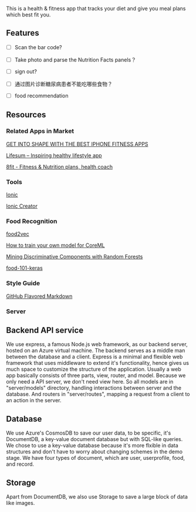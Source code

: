 This is a health & fitness app that tracks your diet and give you meal plans which best fit you.



## Features

- [ ] Scan the bar code?
- [ ] Take photo and parse the Nutrition Facts panels？
- [ ] sign out?
- [ ] 通过图片诊断糖尿病患者不能吃哪些食物？
- [ ] food recommendation



## Resources

### Related Apps in Market

[GET INTO SHAPE WITH THE BEST IPHONE FITNESS APPS](https://www.digitaltrends.com/mobile/best-health-and-fitness-apps-for-iphone/)

[Lifesum – Inspiring healthy lifestyle app](https://itunes.apple.com/au/app/lifesum-inspiring-healthy-lifestyle-app/id286906691?mt=8&ign-mpt=uo%3D4)

[8fit - Fitness & Nutrition plans, health coach](https://itunes.apple.com/au/app/8fit-fitness-nutrition-plans-health-coach/id866617777?mt=8)

### Tools

[Ionic](http://ionicframework.com)

[Ionic Creator](https://creator.ionic.io/app/dashboard/projects)

### Food Recognition

[food2vec](https://altosaar.github.io/food2vec/)

[How to train your own model for CoreML](http://reza.codes/2017-07-29/how-to-train-your-own-dataset-for-coreml/)

[Mining Discriminative Components with Random Forests](https://www.vision.ee.ethz.ch/datasets_extra/food-101/static/bossard_eccv14_food-101.pdf)

[food-101-keras](https://github.com/stratospark/food-101-keras)

### Style Guide

[GitHub Flavored Markdown](https://help.github.com/articles/basic-writing-and-formatting-syntax/)







### Server

## Backend API service
We use express, a famous Node.js web framework, as our backend server, hosted on an Azure virtual machine. The backend serves as a middle man between the database and a client. Express is a minimal and flexible web framework that uses middleware to extend it's functionality, hence gives us much space to customize the structure of the application. Usually a web app basically consists of three parts, view, router, and model.
Because we only need a API server, we don't need view here. So all models are in "server/models" directory, handling interactions between server and the database. And routers in "server/routes", mapping a request from a client to an action in the server. 

## Database
We use Azure's CosmosDB to save our user data, to be specific, it's DocumentDB, a key-value document database but with SQL-like queries. We chose to use a key-value database because it's more flxible in data structures and don't have to worry about changing schemes in the demo stage. We have four types of document, which are user, userprofile, food, and record.

## Storage
Apart from DocumentDB, we also use Storage to save a large block of data like images.